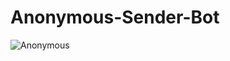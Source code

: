 # Anonymous-Sender-Bot

![Anonymous](https://telegra.ph/file/c77e7ac4b9f39659ac56f.jpg?size:200px?align:center)
